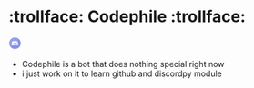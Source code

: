 # :trollface: Codephile :trollface:

<a href="https://www.instagram.com/abhishknads/">
   <img alt="discord_logo" width="22px" src="https://github.com/A0D1I2L3/Codephile/blob/main/assets/discord.png"/></a>

- Codephile is a bot that does nothing special right now
- i just work on it to learn github and discordpy module
